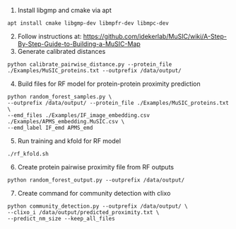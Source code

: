 1. Install libgmp and cmake via apt
```
apt install cmake libgmp-dev libmpfr-dev libmpc-dev
```
2. Follow instructions at: https://github.com/idekerlab/MuSIC/wiki/A-Step-By-Step-Guide-to-Building-a-MuSIC-Map
3. Generate calibrated distances
```
python calibrate_pairwise_distance.py --protein_file ./Examples/MuSIC_proteins.txt --outprefix /data/output/
```
4. Build files for RF model for protein-protein proximity prediction
```
python random_forest_samples.py \
--outprefix /data/output/ --protein_file ./Examples/MuSIC_proteins.txt \
--emd_files ./Examples/IF_image_embedding.csv ./Examples/APMS_embedding.MuSIC.csv \
--emd_label IF_emd APMS_emd
```
5. Run training and kfold for RF model
```
./rf_kfold.sh
```
6. Create protein pairwise proximity file from RF outputs
```
python random_forest_output.py --outprefix /data/output/
```
7. Create command for community detection with clixo
```
python community_detection.py --outprefix /data/output/ \
--clixo_i /data/output/predicted_proximity.txt \
--predict_nm_size --keep_all_files
```
